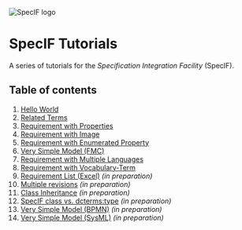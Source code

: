![SpecIF logo](http://specif.de/files/template/specif-logo.png "SpecIF Specification Integration Facility")

# SpecIF Tutorials

A series of tutorials for the *Specification Integration Facility* (SpecIF). 

## Table of contents
1. [Hello World](./01_Hello-World.md)
1. [Related Terms](./02_Related-Terms.md)
1. [Requirement with Properties](./03_Requirement-with-Properties.md)
1. [Requirement with Image](./04_Requirement-with-Image.md)
1. [Requirement with Enumerated Property](./05_Requirement-with-Enumerated-Property.md)
1. [Very Simple Model (FMC)](./06_Very-Simple-Model-FMC.md)
1. [Requirement with Multiple Languages](./07_Requirement-with-Multiple-Languages.md)
1. [Requirement with Vocabulary-Term](./08_Requirement-with-Vocabulary-Term.md)
1. [Requirement List (Excel)]() *(in preparation)*
1. [Multiple revisions]() *(in preparation)*
1. [Class Inheritance]() *(in preparation)*
1. [SpecIF class vs. dcterms:type]() *(in preparation)*
1. [Very Simple Model (BPMN)]() *(in preparation)*
1. [Very Simple Model (SysML)]() *(in preparation)*
